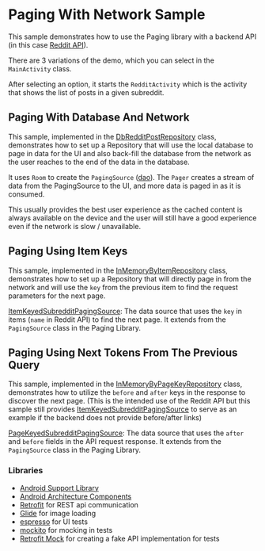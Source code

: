 # Paging With Network Sample

This sample demonstrates how to use the Paging library with a backend API (in this
case [Reddit API][7]).

There are 3 variations of the demo, which you can select in the `MainActivity` class.

After selecting an option, it starts the `RedditActivity` which is the activity that
shows the list of posts in a given subreddit.

## Paging With Database And Network
This sample, implemented in the [DbRedditPostRepository][1] class, demonstrates how to set up
a Repository that will use the local database to page in data for the UI and also back-fill
the database from the network as the user reaches to the end of the data in the database.

It uses `Room` to create the `PagingSource` ([dao][3]).  The `Pager` creates a stream of
data from the PagingSource to the UI, and more data is paged in as it is consumed.

This usually provides the best user experience as the cached content is always available
on the device and the user will still have a good experience even if the network is slow /
unavailable.

## Paging Using Item Keys
This sample, implemented in the [InMemoryByItemRepository][2] class, demonstrates how to
set up a Repository that will directly page in from the network and will use the `key` from
the previous item to find the request parameters for the next page.

[ItemKeyedSubredditPagingSource][4]: The data source that uses the `key` in items
(`name` in Reddit API) to find the next page. It extends from the `PagingSource` class
in the Paging Library.

## Paging Using Next Tokens From The Previous Query
This sample, implemented in the [InMemoryByPageKeyRepository][5] class, demonstrates how to
utilize the `before` and `after` keys in the response to discover the next page. (This is
the intended use of the Reddit API but this sample still provides
[ItemKeyedSubredditPagingSource][4] to serve as an example if the backend does not provide
before/after links)

[PageKeyedSubredditPagingSource][6]: The data source that uses the `after` and `before` fields
in the API request response. It extends from the `PagingSource` class in the Paging Library.


### Libraries
* [Android Support Library][support-lib]
* [Android Architecture Components][arch]
* [Retrofit][retrofit] for REST api communication
* [Glide][glide] for image loading
* [espresso][espresso] for UI tests
* [mockito][mockito] for mocking in tests
* [Retrofit Mock][retrofit-mock] for creating a fake API implementation for tests

[1]: app/src/main/java/com/android/example/paging/pagingwithnetwork/reddit/repository/inDb/DbRedditPostRepository.kt
[2]: app/src/main/java/com/android/example/paging/pagingwithnetwork/reddit/repository/inMemory/byItem/InMemoryByItemRepository.kt
[3]: app/src/main/java/com/android/example/paging/pagingwithnetwork/reddit/db/RedditPostDao.kt
[4]: app/src/main/java/com/android/example/paging/pagingwithnetwork/reddit/repository/inMemory/byItem/ItemKeyedSubredditPagingSource.kt
[5]: app/src/main/java/com/android/example/paging/pagingwithnetwork/reddit/repository/inMemory/byPage/InMemoryByPageKeyRepository.kt
[6]: app/src/main/java/com/android/example/paging/pagingwithnetwork/reddit/repository/inMemory/byPage/PageKeyedSubredditPagingSource.kt
[7]: https://www.reddit.com/dev/api/#listings
[mockwebserver]: https://github.com/square/okhttp/tree/master/mockwebserver
[support-lib]: https://developer.android.com/topic/libraries/support-library/index.html
[arch]: https://developer.android.com/arch
[espresso]: https://google.github.io/android-testing-support-library/docs/espresso/
[retrofit]: http://square.github.io/retrofit
[glide]: https://github.com/bumptech/glide
[mockito]: http://site.mockito.org
[retrofit-mock]: https://github.com/square/retrofit/tree/master/retrofit-mock